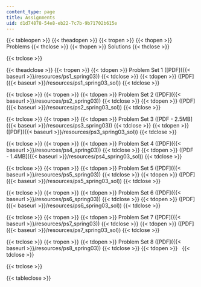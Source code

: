 ```yaml
---
content_type: page
title: Assignments
uid: d1d74878-54e8-eb22-7c7b-9b71702b615e
---
```


{{< tableopen >}}
{{< theadopen >}}
{{< tropen >}}
{{< thopen >}}
Problems
{{< thclose >}}
{{< thopen >}}
Solutions
{{< thclose >}}

{{< trclose >}}

{{< theadclose >}}
{{< tropen >}}
{{< tdopen >}}
Problem Set 1 ([PDF]({{< baseurl >}}/resources/ps1_spring03))
{{< tdclose >}}
{{< tdopen >}}
([PDF]({{< baseurl >}}/resources/ps1_spring03_sol))
{{< tdclose >}}

{{< trclose >}}
{{< tropen >}}
{{< tdopen >}}
Problem Set 2 ([PDF]({{< baseurl >}}/resources/ps2_spring03))
{{< tdclose >}}
{{< tdopen >}}
([PDF]({{< baseurl >}}/resources/ps2_spring03_sol))
{{< tdclose >}}

{{< trclose >}}
{{< tropen >}}
{{< tdopen >}}
Problem Set 3 ([PDF - 2.5MB]({{< baseurl >}}/resources/ps3_spring03))
{{< tdclose >}}
{{< tdopen >}}
([PDF]({{< baseurl >}}/resources/ps3_spring03_sol))
{{< tdclose >}}

{{< trclose >}}
{{< tropen >}}
{{< tdopen >}}
Problem Set 4 ([PDF]({{< baseurl >}}/resources/ps4_spring03))
{{< tdclose >}}
{{< tdopen >}}
([PDF - 1.4MB]({{< baseurl >}}/resources/ps4_spring03_sol))
{{< tdclose >}}

{{< trclose >}}
{{< tropen >}}
{{< tdopen >}}
Problem Set 5 ([PDF]({{< baseurl >}}/resources/ps5_spring03))
{{< tdclose >}}
{{< tdopen >}}
([PDF]({{< baseurl >}}/resources/ps5_spring03_sol))
{{< tdclose >}}

{{< trclose >}}
{{< tropen >}}
{{< tdopen >}}
Problem Set 6 ([PDF]({{< baseurl >}}/resources/ps6_spring03))
{{< tdclose >}}
{{< tdopen >}}
([PDF]({{< baseurl >}}/resources/ps6_spring03_sol))
{{< tdclose >}}

{{< trclose >}}
{{< tropen >}}
{{< tdopen >}}
Problem Set 7 ([PDF]({{< baseurl >}}/resources/ps7_spring03))
{{< tdclose >}}
{{< tdopen >}}
([PDF]({{< baseurl >}}/resources/ps7_spring03_sol))
{{< tdclose >}}

{{< trclose >}}
{{< tropen >}}
{{< tdopen >}}
Problem Set 8 ([PDF]({{< baseurl >}}/resources/ps8_spring03))
{{< tdclose >}}
{{< tdopen >}}
 
{{< tdclose >}}

{{< trclose >}}

{{< tableclose >}}